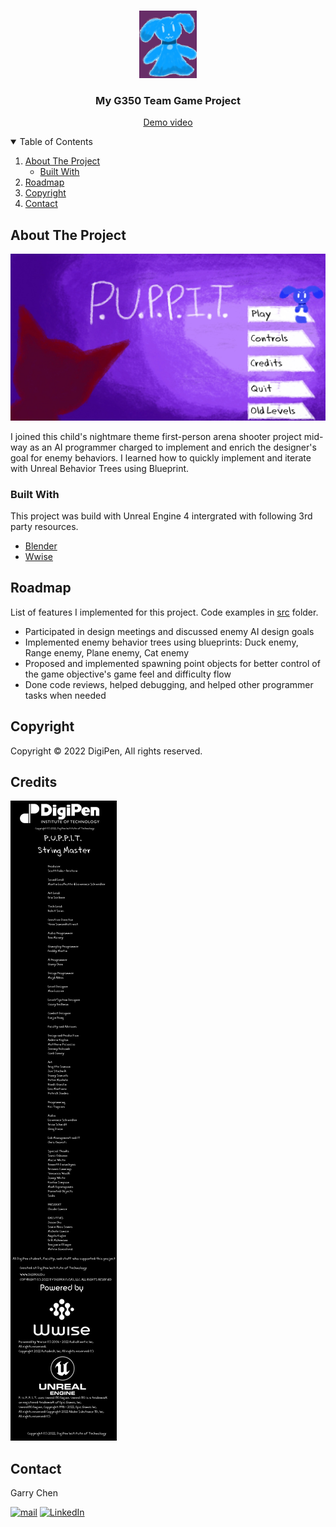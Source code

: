 <!-- PROJECT LOGO -->
<br />
<p align="center">
    <img src="pic/Pause_Screen.jpg" alt="Logo" width="92" height="108">
  </a>

  <h3 align="center">My G350 Team Game Project</h3>

  <p align="center">
    <a href="https://youtu.be/lhPkY4kuXYA">Demo video</a>
  </p>
</p>


<!-- TABLE OF CONTENTS -->
<details open="open">
  <summary>Table of Contents</summary>
  <ol>
    <li>
      <a href="#about-the-project">About The Project</a>
      <ul>
        <li><a href="#built-with">Built With</a></li>
      </ul>
    </li>
    <li>
      <a href="#roadmap">Roadmap</a>
    </li>
    <li><a href="#copyright">Copyright</a></li>
    <li><a href="#contact">Contact</a></li>
  </ol>
</details>



<!-- ABOUT THE PROJECT -->
## About The Project

![Product Name Screen Shot][product-screenshot]

I joined this child's nightmare theme first-person arena shooter project mid-way as an AI programmer charged to implement and enrich the designer's goal for enemy behaviors. I learned how to quickly implement and iterate with Unreal Behavior Trees using Blueprint.

### Built With

This project was build with Unreal Engine 4 intergrated with following 3rd party resources.

* [Blender](https://www.blender.org/)
* [Wwise](https://www.audiokinetic.com/en/products/wwise/)

<!-- ROADMAP -->
## Roadmap

List of features I implemented for this project. Code examples in [src](src) folder.

* Participated in design meetings and discussed enemy AI design goals
* Implemented enemy behavior trees using blueprints: Duck enemy, Range enemy, Plane enemy, Cat enemy
* Proposed and implemented spawning point objects for better control of the game objective's game feel and difficulty flow
* Done code reviews, helped debugging, and helped other programmer tasks when needed

<!-- copyright -->
## Copyright

Copyright © 2022 DigiPen, All rights reserved.

<!-- CREDITS -->
## Credits

![Credits Screen Shot](pic/credits.png)


<!-- CONTACT -->
## Contact

Garry Chen

<p><a href="mailto:chen.garry81611@gmail.com" target="_blank"><img alt="mail" src="https://img.shields.io/badge/chen.garry81611-EA4335.svg?&style=flat&logo=gmail&logoColor=white" /></a> <a href="www.linkedin.com/in/
garry-chen-235738202" target="_blank"><img alt="LinkedIn" src="https://img.shields.io/badge/garrychen-%230077B5.svg?&style=flat&logo=linkedin&logoColor=white" /></a>
</p>

<!-- MARKDOWN LINKS & IMAGES -->
<!-- https://www.markdownguide.org/basic-syntax/#reference-style-links -->
[linkedin-url]: https://linkedin.com/in/othneildrew
[product-screenshot]: pic/MainMenu.jpg



